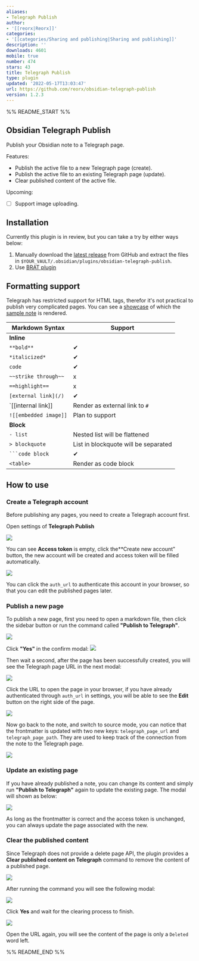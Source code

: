```yaml
---
aliases:
- Telegraph Publish
author:
- '[[reorx|Reorx]]'
categories:
- '[[categories/Sharing and publishing|Sharing and publishing]]'
description: ''
downloads: 4601
mobile: true
number: 474
stars: 43
title: Telegraph Publish
type: plugin
updated: '2022-05-17T13:03:47'
url: https://github.com/reorx/obsidian-telegraph-publish
version: 1.2.3
---
```


%% README_START %%

## Obsidian Telegraph Publish

Publish your Obsidian note to a Telegraph page.

Features:
- Publish the active file to a new Telegraph page (create).
- Publish the active file to an existing Telegraph page (update).
- Clear published content of the active file.

Upcoming:
- [ ] Support image uploading.

## Installation

Currently this plugin is in review, but you can take a try by either ways below:
1. Manually download the [latest release](https://github.com/reorx/obsidian-telegraph-publish/releases) from GitHub and extract the files in `$YOUR_VAULT/.obsidian/plugins/obsidian-telegraph-publish`.
2. Use [BRAT plugin](https://github.com/TfTHacker/obsidian42-brat)

## Formatting support

Telegraph has restricted support for HTML tags, therefor it's not practical to publish very complicated pages. You can see a [showcase](https://telegra.ph/2022031122-Test-telegraph-publish-02-03-12) of which the [sample note](./sample_note.md) is rendered.

|Markdown Syntax|Support|
|---|---|
|**Inline**| |
|`**bold**`|✔|
|`*italicized*`|✔|
|`code`|✔|
|`~~strike through~~`|x|
|`==highlight==`|x|
|`[external link](/)`|✔|
|`[[internal link]]|Render as external link to `#`|
|`![[embedded image]]`|Plan to support|
|**Block**| |
|`- list`|Nested list will be flattened|
|`> blockquote`|List in blockquote will be separated|
|<code>\`\`\`code block</code>|✔|
|`<table>`|Render as code block|

## How to use

### Create a Telegraph account

Before publishing any pages, you need to create a Telegraph account first.

Open settings of **Telegraph Publish**

![](https://raw.githubusercontent.com/reorx/obsidian-telegraph-publish/HEAD/images/settings.png)

You can see **Access token** is empty, click the**Create new account" button, the new account will be created and access token will be filled automatically.

![](https://raw.githubusercontent.com/reorx/obsidian-telegraph-publish/HEAD/images/settings-done.png)

You can click the `auth_url` to authenticate this account in your browser, so that you can edit the published pages later.

### Publish a new page

To publish a new page, first you need to open a markdown file,
then click the sidebar button or run the command called
**"Publish to Telegraph"**.

![](https://raw.githubusercontent.com/reorx/obsidian-telegraph-publish/HEAD/images/command-create.png)

Click **"Yes"** in the confirm modal: ![](https://raw.githubusercontent.com/reorx/obsidian-telegraph-publish/HEAD/images/create-confirm.png)

Then wait a second, after the page has been successfully created, you will see the Telegraph page URL in the next modal:

![](https://raw.githubusercontent.com/reorx/obsidian-telegraph-publish/HEAD/images/create-success.png)

Click the URL to open the page in your browser, if you have already authenticated through `auth_url` in settings, you will be able to see the **Edit** button on the right side of the page.

![](https://raw.githubusercontent.com/reorx/obsidian-telegraph-publish/HEAD/images/telegraph-edit.png)

Now go back to the note, and switch to source mode, you can notice that the frontmatter is updated with two new keys: `telegraph_page_url` and `telegraph_page_path`. They are used to keep track of the connection from the note to the Telegraph page.

![](https://raw.githubusercontent.com/reorx/obsidian-telegraph-publish/HEAD/images/frontmatter.png)

### Update an existing page

If you have already published a note, you can change its content and simply run **"Publish to Telegraph"** again to update the existing page. The modal will shown as below:

![](https://raw.githubusercontent.com/reorx/obsidian-telegraph-publish/HEAD/images/update-confirm.png)

As long as the frontmatter is correct and the access token is unchanged, you can always update the page associated with the new.

### Clear the published content

Since Telegraph does not provide a delete page API, the plugin provides a **Clear published content on Telegraph** command to remove the content of a published page.

![](https://raw.githubusercontent.com/reorx/obsidian-telegraph-publish/HEAD/images/command-clear.png)

After running the command you will see the following modal:

![](https://raw.githubusercontent.com/reorx/obsidian-telegraph-publish/HEAD/images/confirm-clear.png)

Click **Yes** and wait for the clearing process to finish.

![](https://raw.githubusercontent.com/reorx/obsidian-telegraph-publish/HEAD/images/clear-success.png)

Open the URL again, you will see the content of the page is only a `Deleted` word left.


%% README_END %%